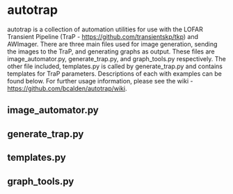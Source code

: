 autotrap
========
autotrap is a collection of automation utilities for use with the LOFAR Transient Pipeline (TraP - https://github.com/transientskp/tkp) and AWImager.
There are three main files used for image generation, sending the images to the TraP, and generating graphs as output. These files are image_automator.py, generate_trap.py, and graph_tools.py respectively.
The other file included, templates.py is called by generate_trap.py and contains templates for TraP parameters.
Descriptions of each with examples can be found below. For further usage information, please see the wiki - https://github.com/bcalden/autotrap/wiki.

image_automator.py
------------------


generate_trap.py
----------------


templates.py
------------


graph_tools.py
--------------

